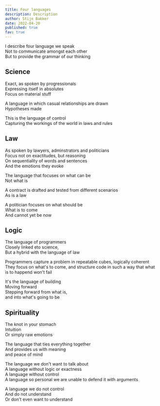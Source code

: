 ```yaml
---
title: Four languages
description: Description
author: Stijn Bakker
date: 2022-04-20
published: true
fav: true
---
```


I describe four language we speak<br/>
Not to communicate amongst each other<br/>
But to provide the grammar of our thinking

## Science

Exact, as spoken by progressionals<br/>
Expressing itself in absolutes<br/>
Focus on material stuff

A language in which casual relationships are drawn<br/>
Hypotheses made

This is the language of control<br/>
Capturing the workings of the world in laws and rules<br/>

## Law

As spoken by lawyers, adminstrators and politicians<br/>
Focus not on exactitudes, but reasoning<br/>
On sequentiality of words and sentences<br/>
And the emotions they evoke

The language that focuses on what can be<br/>
Not what is

A contract is drafted and tested from different scenarios<br/>
As is a law

A politician focuses on what should be<br/>
What is to come<br/>
And cannot yet be now

## Logic

The language of programmers<br/>
Closely linked eto science, <br/>
But a hybrid with the language of law

Programmers capture a problem in repeatable cubes, logically coherent<br/>
They focus on what's to come, and structure code in such a way that what is to happend won't fail

It's the language of building<br/>
Moving forward<br/>
Stepping forward from what is,<br/>
and into what's going to be

## Spirituality

The knot in your stomach<br/>
Intuition<br/>
Or simply raw emotions

The language that ties everything together<br/>
And provides us with meaning<br/>
and peace of mind

The language we don't want to talk about<br/>
A language without logic or exactness<br/>
A language without control<br/>
A language so personal we are unable to defend it with arguments

A language we do not control<br/>
And do not understand<br/>
Or don't even want to understand
